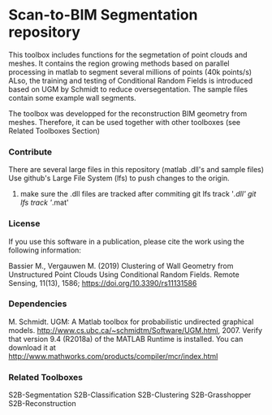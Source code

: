 # Scan-to-BIM Segmentation repository

This toolbox includes functions for the segmetation of point clouds and meshes.
It contains the region growing methods based on parallel processing in matlab to segment several millions of points (40k points/s) 
ALso, the training and testing of Conditional Random Fields is introduced based on UGM by Schmidt to reduce oversegentation.
The sample files contain some example wall segments.

The toolbox was developped for the reconstruction BIM geometry from meshes.
Therefore, it can be used together with other toolboxes (see Related Toolboxes Section)

### Contribute
There are several large files in this repository (matlab .dll's and sample files)
Use github's Large File System (lfs) to push changes to the origin.

1) make sure the .dll files are tracked after commiting
	git lfs track '*.dll'
	git lfs track '*.mat'

### License 
If you use this software in a publication, please cite the work using the following information:

Bassier M., Vergauwen M. (2019) Clustering of Wall Geometry from Unstructured Point Clouds Using Conditional Random Fields. 
Remote Sensing, 11(13), 1586; https://doi.org/10.3390/rs11131586

### Dependencies
M. Schmidt. UGM: A Matlab toolbox for probabilistic undirected graphical models. http://www.cs.ubc.ca/~schmidtm/Software/UGM.html, 2007.
Verify that version 9.4 (R2018a) of the MATLAB Runtime is installed.
You can download it at http://www.mathworks.com/products/compiler/mcr/index.html

### Related Toolboxes
S2B-Segmentation
S2B-Classification
S2B-Clustering
S2B-Grasshopper
S2B-Reconstruction

